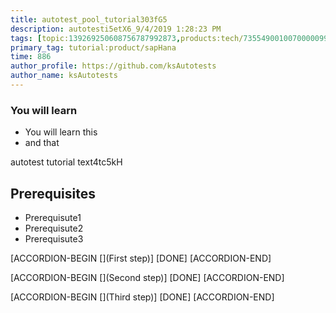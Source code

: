 ```yaml
---
title: autotest_pool_tutorial303fG5
description: autotesti5etX6_9/4/2019 1:28:23 PM
tags: [topic:139269250608756787992873,products:tech/73554900100700000996,tutorial:experience/advanced]
primary_tag: tutorial:product/sapHana
time: 886
author_profile: https://github.com/ksAutotests
author_name: ksAutotests
---
```

### You will learn
- You will learn this
- and that

autotest tutorial text4tc5kH

## Prerequisites
- Prerequisute1
- Prerequisute2
- Prerequisute3

[ACCORDION-BEGIN [](First step)]
[DONE]
[ACCORDION-END]

[ACCORDION-BEGIN [](Second step)]
[DONE]
[ACCORDION-END]

[ACCORDION-BEGIN [](Third step)]
[DONE]
[ACCORDION-END]

